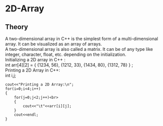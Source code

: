 # 2D-Array
## Theory
A two-dimensional array in C++ is the simplest form of a multi-dimensional array. It can be visualized as an array of arrays.<br>
A two-dimensional array is also called a matrix. It can be of any type like integer, character, float, etc. depending on the initialization.<br>
Initializing a 2D array in C++ : <br>
int arr[4][2] = {
{1234, 56},
{1212, 33},
{1434, 80},
{1312, 78}
} ;<br>
Printing a 2D Array in C++:<br>
int i,j;<br>

	cout<<"Printing a 2D Array:\n";
	for(i=0;i<4;i++)
	{
		for(j=0;j<2;j++)<br>
		{
			cout<<"\t"<<arr[i][j];
		}
		cout<<endl;
	}
